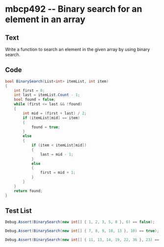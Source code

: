 # mbcp492 -- Binary search for an element in an array

## Text

Write a function to search an element in the given array by using binary search.

## Code

```csharp
bool BinarySearch(List<int> itemList, int item)
{
    int first = 0;
    int last = itemList.Count - 1;
    bool found = false;
    while (first <= last && !found)
    {
        int mid = (first + last) / 2;
        if (itemList[mid] == item)
        {
            found = true;
        }
        else
        {
            if (item < itemList[mid])
            {
                last = mid - 1;
            }
            else
            {
                first = mid + 1;
            }
        }
    }
    return found;
}
```

## Test List

```csharp
Debug.Assert(BinarySearch(new int[] { 1, 2, 3, 5, 8 }, 6) == false);
```

```csharp
Debug.Assert(BinarySearch(new int[] { 7, 8, 9, 10, 13 }, 10) == true);
```

```csharp
Debug.Assert(BinarySearch(new int[] { 11, 13, 14, 19, 22, 36 }, 23) == false);
```
